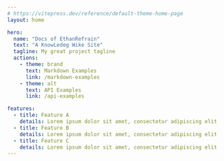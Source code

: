 ```yaml
---
# https://vitepress.dev/reference/default-theme-home-page
layout: home

hero:
  name: "Docs of EthanRefrain"
  text: "A KnowLedeg Wike Site"
  tagline: My great project tagline
  actions:
    - theme: brand
      text: Markdown Examples
      link: /markdown-examples
    - theme: alt
      text: API Examples
      link: /api-examples

features:
  - title: Feature A
    details: Lorem ipsum dolor sit amet, consectetur adipiscing elit
  - title: Feature B
    details: Lorem ipsum dolor sit amet, consectetur adipiscing elit
  - title: Feature C
    details: Lorem ipsum dolor sit amet, consectetur adipiscing elit
---
```


